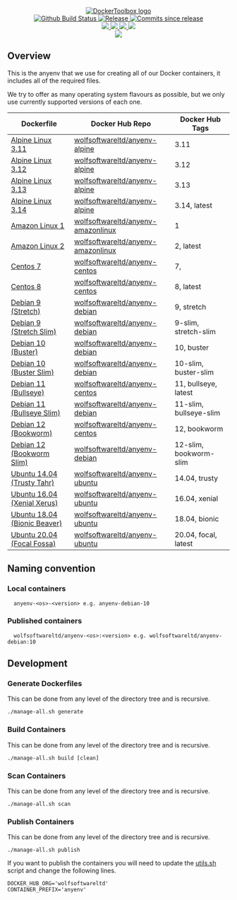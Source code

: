 <p align="center">
    <a href="https://github.com/DockerToolbox/">
        <img src="https://cdn.wolfsoftware.com/assets/images/github/organisations/dockertoolbox/black-and-white-circle-256.png" alt="DockerToolbox logo" />
    </a>
    <br />
    <a href="https://github.com/DockerToolbox/anyenv/actions/workflows/pipeline.yml">
        <img src="https://img.shields.io/github/workflow/status/DockerToolbox/anyenv/pipeline/master?style=for-the-badge" alt="Github Build Status">
    </a>
    <a href="https://github.com/DockerToolbox/anyenv/releases/latest">
        <img src="https://img.shields.io/github/v/release/DockerToolbox/anyenv?color=blue&label=Latest%20Release&style=for-the-badge" alt="Release">
    </a>
    <a href="https://github.com/DockerToolbox/anyenv/releases/latest">
        <img src="https://img.shields.io/github/commits-since/DockerToolbox/anyenv/latest.svg?color=blue&style=for-the-badge" alt="Commits since release">
    </a>
    <br />
    <a href=".github/CODE_OF_CONDUCT.md">
        <img src="https://img.shields.io/badge/Code%20of%20Conduct-blue?style=for-the-badge" />
    </a>
    <a href=".github/CONTRIBUTING.md">
        <img src="https://img.shields.io/badge/Contributing-blue?style=for-the-badge" />
    </a>
    <a href=".github/SECURITY.md">
        <img src="https://img.shields.io/badge/Report%20Security%20Concern-blue?style=for-the-badge" />
    </a>
    <a href="https://github.com/DockerToolbox/anyenv/issues">
        <img src="https://img.shields.io/badge/Get%20Support-blue?style=for-the-badge" />
    </a>
    <br />
    <a href="https://wolfsoftware.com/">
        <img src="https://img.shields.io/badge/Created%20by%20Wolf%20Software-blue?style=for-the-badge" />
    </a>
</p>

## Overview

This is the anyenv that we use for creating all of our Docker containers, it includes all of the required files.

We try to offer as many operating system flavours as possible, but we only use currently supported versions of each one.

| Dockerfile | Docker Hub Repo | Docker Hub Tags |
| --- | --- | --- |
| [Alpine Linux 3.11](Dockerfiles/alpine/3.11/Dockerfile)             | [wolfsoftwareltd/anyenv-alpine](https://hub.docker.com/r/wolfsoftwareltd/anyenv-alpine)           | 3.11                        |
| [Alpine Linux 3.12](Dockerfiles/alpine/3.12/Dockerfile)             | [wolfsoftwareltd/anyenv-alpine](https://hub.docker.com/r/wolfsoftwareltd/anyenv-alpine)           | 3.12                        |
| [Alpine Linux 3.13](Dockerfiles/alpine/3.13/Dockerfile)             | [wolfsoftwareltd/anyenv-alpine](https://hub.docker.com/r/wolfsoftwareltd/anyenv-alpine)           | 3.13                        |
| [Alpine Linux 3.14](Dockerfiles/alpine/3.14/Dockerfile)             | [wolfsoftwareltd/anyenv-alpine](https://hub.docker.com/r/wolfsoftwareltd/anyenv-alpine)           | 3.14, latest                |
| [Amazon Linux 1](Dockerfiles/amazonlinux/1/Dockerfile)              | [wolfsoftwareltd/anyenv-amazonlinux](https://hub.docker.com/r/wolfsoftwareltd/anyenv-amazonlinux) | 1                           |
| [Amazon Linux 2](Dockerfiles/amazonlinux/2/Dockerfile)              | [wolfsoftwareltd/anyenv-amazonlinux](https://hub.docker.com/r/wolfsoftwareltd/anyenv-amazonlinux) | 2, latest                   |
| [Centos 7](Dockerfiles/centos/7/Dockerfile)                         | [wolfsoftwareltd/anyenv-centos](https://hub.docker.com/r/wolfsoftwareltd/anyenv-centos)           | 7,                          |
| [Centos 8](Dockerfiles/centos/8/Dockerfile)                         | [wolfsoftwareltd/anyenv-centos](https://hub.docker.com/r/wolfsoftwareltd/anyenv-centos)           | 8, latest                   |
| [Debian 9 (Stretch)](Dockerfiles/debian/9/Dockerfile)               | [wolfsoftwareltd/anyenv-debian](https://hub.docker.com/r/wolfsoftwareltd/anyenv-debian)           | 9, stretch                  |
| [Debian 9 (Stretch Slim)](Dockerfiles/debian/9-slim/Dockerfile)     | [wolfsoftwareltd/anyenv-debian](https://hub.docker.com/r/wolfsoftwareltd/anyenv-debian)           | 9-slim, stretch-slim        |
| [Debian 10 (Buster)](Dockerfiles/debian/10/Dockerfile)              | [wolfsoftwareltd/anyenv-debian](https://hub.docker.com/r/wolfsoftwareltd/anyenv-debian)           | 10, buster                  |
| [Debian 10 (Buster Slim)](Dockerfiles/debian/10-slim/Dockerfile)    | [wolfsoftwareltd/anyenv-debian](https://hub.docker.com/r/wolfsoftwareltd/anyenv-debian)           | 10-slim, buster-slim        |
| [Debian 11 (Bullseye)](Dockerfiles/debian/11/Dockerfile)            | [wolfsoftwareltd/anyenv-centos](https://hub.docker.com/r/wolfsoftwareltd/anyenv-centos)           | 11, bullseye, latest        |
| [Debian 11 (Bullseye Slim)](Dockerfiles/debian/11-slim/Dockerfile)  | [wolfsoftwareltd/anyenv-debian](https://hub.docker.com/r/wolfsoftwareltd/anyenv-debian)           | 11-slim, bullseye-slim      |
| [Debian 12 (Bookworm)](Dockerfiles/debian/12/Dockerfile)            | [wolfsoftwareltd/anyenv-centos](https://hub.docker.com/r/wolfsoftwareltd/anyenv-centos)           | 12, bookworm                |
| [Debian 12 (Bookworm Slim)](Dockerfiles/debian/12-slim/Dockerfile)  | [wolfsoftwareltd/anyenv-debian](https://hub.docker.com/r/wolfsoftwareltd/anyenv-debian)           | 12-slim, bookworm-slim      |
| [Ubuntu 14.04 (Trusty Tahr)](Dockerfiles/ubuntu/14.04/Dockerfile)   | [wolfsoftwareltd/anyenv-ubuntu](https://hub.docker.com/r/wolfsoftwareltd/anyenv-ubuntu)           | 14.04, trusty               |
| [Ubuntu 16.04 (Xenial Xerus)](Dockerfiles/ubuntu/16.04/Dockerfile)  | [wolfsoftwareltd/anyenv-ubuntu](https://hub.docker.com/r/wolfsoftwareltd/anyenv-ubuntu)           | 16.04, xenial               |
| [Ubuntu 18.04 (Bionic Beaver)](Dockerfiles/ubuntu/18.04/Dockerfile) | [wolfsoftwareltd/anyenv-ubuntu](https://hub.docker.com/r/wolfsoftwareltd/anyenv-ubuntu)           | 18.04, bionic               |
| [Ubuntu 20.04 (Focal Fossa)](Dockerfiles/ubuntu/20.04/Dockerfile)   | [wolfsoftwareltd/anyenv-ubuntu](https://hub.docker.com/r/wolfsoftwareltd/anyenv-ubuntu)           | 20.04, focal, latest        |

## Naming convention

### Local containers

```
  anyenv-<os>-<version> e.g. anyenv-debian-10
```

### Published containers

```
  wolfsoftwareltd/anyenv-<os>:<version> e.g. wolfsoftwareltd/anyenv-debian:10
```

## Development

### Generate Dockerfiles

This can be done from any level of the directory tree and is recursive.

```
./manage-all.sh generate
```

### Build Containers

This can be done from any level of the directory tree and is recursive.

```
./manage-all.sh build [clean]
```

### Scan Containers

This can be done from any level of the directory tree and is recursive.

```
./manage-all.sh scan         
```

### Publish Containers

This can be done from any level of the directory tree and is recursive.

```
./manage-all.sh publish
```

If you want to publish the containers you will need to update the [utils.sh](Scripts/utils.sh) script and change the following lines.

```
DOCKER_HUB_ORG='wolfsoftwareltd'
CONTAINER_PREFIX='anyenv'
```

